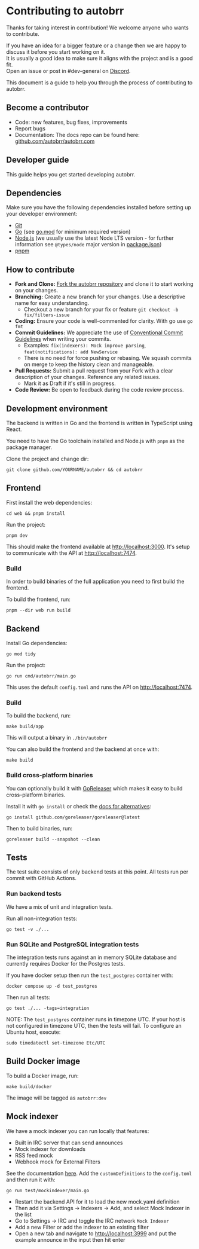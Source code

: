# Contributing to autobrr

Thanks for taking interest in contribution! We welcome anyone who wants to contribute.

If you have an idea for a bigger feature or a change then we are happy to discuss it before you start working on it.  
It is usually a good idea to make sure it aligns with the project and is a good fit.  
Open an issue or post in #dev-general on [Discord](https://discord.gg/WQ2eUycxyT).

This document is a guide to help you through the process of contributing to autobrr.

## Become a contributor

* Code: new features, bug fixes, improvements
* Report bugs
* Documentation: The docs repo can be found here: [github.com/autobrr/autobrr.com](https://github.com/autobrr/autobrr.com)

## Developer guide

This guide helps you get started developing autobrr.

## Dependencies

Make sure you have the following dependencies installed before setting up your developer environment:

- [Git](https://git-scm.com/)
- [Go](https://golang.org/dl/) (see [go.mod](go.mod#L3) for minimum required version)
- [Node.js](https://nodejs.org) (we usually use the latest Node LTS version - for further information see `@types/node` major version in [package.json](web/package.json))
- [pnpm](https://pnpm.io/installation)

## How to contribute

- **Fork and Clone:** [Fork the autobrr repository](https://github.com/autobrr/autobrr/fork) and clone it to start working on your changes.
- **Branching:** Create a new branch for your changes. Use a descriptive name for easy understanding.
  - Checkout a new branch for your fix or feature `git checkout -b fix/filters-issue`
- **Coding:** Ensure your code is well-commented for clarity. With go use `go fmt`
- **Commit Guidelines:** We appreciate the use of [Conventional Commit Guidelines](https://www.conventionalcommits.org/en/v1.0.0/#summary) when writing your commits.
  - Examples: `fix(indexers): Mock improve parsing`, `feat(notifications): add NewService`
  - There is no need for force pushing or rebasing. We squash commits on merge to keep the history clean and manageable.
- **Pull Requests:** Submit a pull request from your Fork with a clear description of your changes. Reference any related issues.
  - Mark it as Draft if it's still in progress.
- **Code Review:** Be open to feedback during the code review process.

## Development environment

The backend is written in Go and the frontend is written in TypeScript using React.

You need to have the Go toolchain installed and Node.js with `pnpm` as the package manager.

Clone the project and change dir:

```shell
git clone github.com/YOURNAME/autobrr && cd autobrr
```

## Frontend

First install the web dependencies:

```shell
cd web && pnpm install
```

Run the project:

```shell
pnpm dev
```

This should make the frontend available at [http://localhost:3000](http://localhost:3000). It's setup to communicate with the API at [http://localhost:7474](http://localhost:7474).

### Build

In order to build binaries of the full application you need to first build the frontend.

To build the frontend, run:

```shell
pnpm --dir web run build
```

## Backend

Install Go dependencies:

```shell
go mod tidy
```

Run the project:

```shell
go run cmd/autobrr/main.go
```

This uses the default `config.toml` and runs the API on [http://localhost:7474](http://localhost:7474).

### Build

To build the backend, run:

```shell
make build/app
```

This will output a binary in `./bin/autobrr`

You can also build the frontend and the backend at once with:

```shell
make build
```

### Build cross-platform binaries

You can optionally build it with [GoReleaser](https://goreleaser.com/) which makes it easy to build cross-platform binaries.

Install it with `go install` or check the [docs for alternatives](https://goreleaser.com/install/):

```shell
go install github.com/goreleaser/goreleaser@latest
```

Then to build binaries, run:

```shell
goreleaser build --snapshot --clean
```

## Tests

The test suite consists of only backend tests at this point. All tests run per commit with GitHub Actions.

### Run backend tests

We have a mix of unit and integration tests.

Run all non-integration tests:

```shell
go test -v ./...
```

### Run SQLite and PostgreSQL integration tests

The integration tests runs against an in memory SQLite database and currently requires Docker for the Postgres tests.

If you have docker setup then run the `test_postgres` container with:

```shell
docker compose up -d test_postgres
```

Then run all tests:

```shell
go test ./... -tags=integration
```

NOTE: The `test_postgres` container runs in timezone UTC.  If your host is not configured in timezone UTC, then the tests will fail.  To configure an Ubuntu host, execute:

```shell
sudo timedatectl set-timezone Etc/UTC
```

## Build Docker image

To build a Docker image, run:

```shell
make build/docker
```

The image will be tagged as `autobrr:dev`

## Mock indexer

We have a mock indexer you can run locally that features:

* Built in IRC server that can send announces
* Mock indexer for downloads
* RSS feed mock
* Webhook mock for External Filters

See the documentation [here](./test/mockindexer/README.md). Add the `customDefinitions` to the `config.toml` and then run it with:

```shell
go run test/mockindexer/main.go
```

* Restart the backend API for it to load the new mock.yaml definition
* Then add it via Settings -> Indexers -> Add, and select Mock Indexer in the list
* Go to Settings -> IRC and toggle the IRC network `Mock Indexer`
* Add a new Filter or add the indexer to an existing filter
* Open a new tab and navigate to [http://localhost:3999](http://localhost:3999) and put the example announce in the input then hit enter
